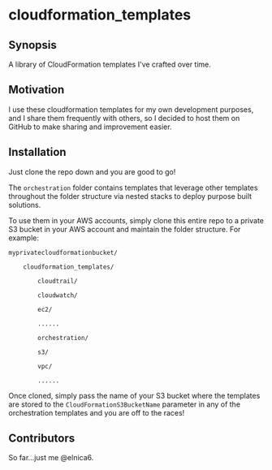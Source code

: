 # cloudformation_templates

## Synopsis

A library of CloudFormation templates I've crafted over time. 

## Motivation

I use these cloudformation templates for my own development purposes, and I share them frequently with others, so I decided to host them on GitHub to make sharing and improvement easier.

## Installation

Just clone the repo down and you are good to go!

The `orchestration` folder contains templates that leverage other templates throughout the folder structure via nested stacks to deploy purpose built solutions.

To use them in your AWS accounts, simply clone this entire repo to a private S3 bucket in your AWS account and maintain the folder structure. For example:

```
myprivatecloudformationbucket/

	cloudformation_templates/

		cloudtrail/

		cloudwatch/

		ec2/

		......

		orchestration/

		s3/

		vpc/

		......
```

Once cloned, simply pass the name of your S3 bucket where the templates are stored to the `CloudFormationS3BucketName` parameter in any of the orchestration templates and you are off to the races!

## Contributors

So far...just me @elnica6.
